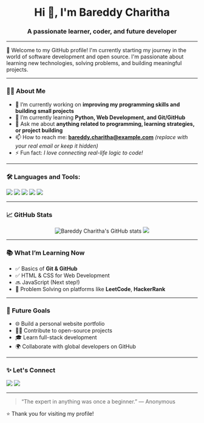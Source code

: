 <!-- README.md -->

<h1 align="center">Hi 👋, I'm Bareddy Charitha</h1>
<h3 align="center">A passionate learner, coder, and future developer</h3>

---

🌟 Welcome to my GitHub profile! I'm currently starting my journey in the world of software development and open source. I'm passionate about learning new technologies, solving problems, and building meaningful projects.

---

### 👩‍💻 About Me

- 🔭 I’m currently working on **improving my programming skills and building small projects**
- 🌱 I’m currently learning **Python, Web Development, and Git/GitHub**
- 💬 Ask me about **anything related to programming, learning strategies, or project building**
- 📫 How to reach me: **bareddy.charitha@example.com** *(replace with your real email or keep it hidden)*
- ⚡ Fun fact: *I love connecting real-life logic to code!*

---

### 🛠️ Languages and Tools:

<p>
  <img src="https://img.shields.io/badge/Python-3670A0?style=for-the-badge&logo=python&logoColor=ffdd54" />
  <img src="https://img.shields.io/badge/HTML5-E34F26?style=for-the-badge&logo=html5&logoColor=white" />
  <img src="https://img.shields.io/badge/CSS3-1572B6?style=for-the-badge&logo=css3&logoColor=white" />
  <img src="https://img.shields.io/badge/Git-F05032?style=for-the-badge&logo=git&logoColor=white" />
  <img src="https://img.shields.io/badge/GitHub-181717?style=for-the-badge&logo=github&logoColor=white" />
</p>

---

### 📈 GitHub Stats

<p align="center">
  <img src="https://github-readme-stats.vercel.app/api?username=bareddycharitha&show_icons=true&theme=radical" alt="Bareddy Charitha's GitHub stats" />
  <img src="https://github-readme-streak-stats.herokuapp.com/?user=bareddycharitha&theme=radical" />
</p>

---

### 📚 What I’m Learning Now

- ✅ Basics of **Git & GitHub**
- ✅ HTML & CSS for Web Development
- 🔜 JavaScript (Next step!)
- 🧠 Problem Solving on platforms like **LeetCode**, **HackerRank**

---

### 📌 Future Goals

- 🌐 Build a personal website portfolio
- 🧑‍💻 Contribute to open-source projects
- 🎓 Learn full-stack development
- 🌍 Collaborate with global developers on GitHub

---

### ✨ Let's Connect

<p>
  <a href="https://linkedin.com/in/bareddycharitha"><img src="https://img.shields.io/badge/LinkedIn-blue?style=for-the-badge&logo=linkedin&logoColor=white" /></a>
  <a href="mailto:bareddy.charitha@example.com"><img src="https://img.shields.io/badge/Gmail-D14836?style=for-the-badge&logo=gmail&logoColor=white" /></a>
</p>

---

> “The expert in anything was once a beginner.” — Anonymous

⭐️ Thank you for visiting my profile!

